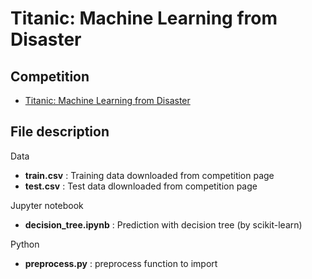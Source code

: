 # Titanic: Machine Learning from Disaster
## Competition
- [Titanic: Machine Learning from Disaster](https://www.kaggle.com/c/titanic)

## File description
Data
- __train.csv__ : Training data downloaded from competition page
- __test.csv__ : Test data dlownloaded from competition page

Jupyter notebook
- __decision_tree.ipynb__ : Prediction with decision tree (by scikit-learn)

Python
- __preprocess.py__ : preprocess function to import
